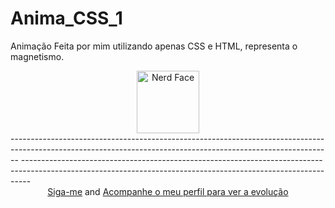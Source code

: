 # Anima_CSS_1
Animação Feita por mim utilizando apenas CSS e HTML, representa o magnetismo.
<div align="center">
<img src="https://raw.githubusercontent.com/Tarikul-Islam-Anik/Animated-Fluent-Emojis/master/Emojis/Smilies/Nerd%20Face.png" alt="Nerd Face" width="100" height="100" /></div>
--------------------------------------------------------------------------------------------------------------------------------------------------------------
--------------------------------------------------------------------------------------------------------------------------------------------------------------
<div align="center">
<a href="https://www.instagram.com/gabriel_c137/">Siga-me</a>   and    <a href="https://github.com/Gabriel-C137">Acompanhe o meu perfil para ver a evolução</a>
</div>
